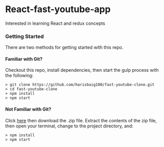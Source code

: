 # React-fast-youtube-app

Interested in learning React and redux concepts

### Getting Started

There are two methods for getting started with this repo.

#### Familiar with Git?
Checkout this repo, install dependencies, then start the gulp process with the following:

```
> git clone https://github.com/harisbaig100/fast-youtube-clone.git
> cd fast-youtube-clone
> npm install
> npm start
```

#### Not Familiar with Git?
Click [here](https://github.com/harisbaig100/fast-youtube-clone/archive/master.zip) then download the .zip file.  Extract the contents of the zip file, then open your terminal, change to the project directory, and:

```
> npm install
> npm start
```
